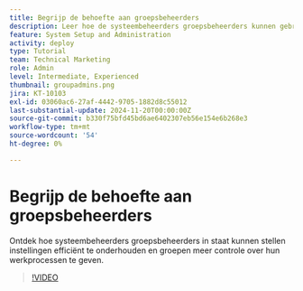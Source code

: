 ```yaml
---
title: Begrijp de behoefte aan groepsbeheerders
description: Leer hoe de systeembeheerders groepsbeheerders kunnen gebruiken helpen  [!DNL Workfront]  montages handhaven terwijl het geven van groepen meer controle over hun werk.
feature: System Setup and Administration
activity: deploy
type: Tutorial
team: Technical Marketing
role: Admin
level: Intermediate, Experienced
thumbnail: groupadmins.png
jira: KT-10103
exl-id: 03060ac6-27af-4442-9705-1882d8c55012
last-substantial-update: 2024-11-20T00:00:00Z
source-git-commit: b330f75bfd45bd6ae6402307eb56e154e6b268e3
workflow-type: tm+mt
source-wordcount: '54'
ht-degree: 0%

---
```


# Begrijp de behoefte aan groepsbeheerders

Ontdek hoe systeembeheerders groepsbeheerders in staat kunnen stellen instellingen efficiënt te onderhouden en groepen meer controle over hun werkprocessen te geven.

>[!VIDEO](https://video.tv.adobe.com/v/3439329/?quality=12&learn=on&enablevpops&captions=dut)



